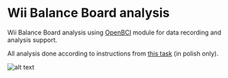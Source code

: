 # Wii Balance Board analysis
Wii Balance Board analysis using [OpenBCI](https://github.com/BrainTech/openbci) module for data recording and analysis support.

All analysis done according to instructions from [this task](http://brain.fuw.edu.pl/edu/index.php/Nowe_technologie_w_fizyce_biomedycznej) (in polish only).

![alt text](http://wiiudaily.com/wp-content/uploads/2012/07/wii-u-balance-board.jpg?835c8a "Logo Title Text 1")
